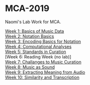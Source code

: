 # MCA-2019
Naomi's Lab Work for MCA.

[Week 1: Basics of Music Data](https://naomim298.github.io/MCA-2019/labs/week1/introfleetwoodmac.html)  
[Week 2: Notation Basics](https://naomim298.github.io/MCA-2019/labs/week2/musescore.html)  
[Week 3: Encoding Basics for Notation](https://naomim298.github.io/MCA-2019/labs/week3/veroviofile.html)  
[Week 4: Computational Analyses](https://naomim298.github.io/MCA-2019/labs/week4/basicanalytics.html)  
[Week 5: Standards in Curation](https://naomim298.github.io/MCA-2019/labs/week5/standardsincuration.html)  
[Week 6: Reading Week (no lab)]  
[Week 7: Challanges to Music Curation](https://naomim298.github.io/MCA-2019/labs/week7/challengestomusiccuration.html)    
[Week 8: Music as Sound](https://naomim298.github.io/MCA-2019/labs/week8/musicassound.html)  
[Week 9: Extracting Meaning from Audio](https://naomim298.github.io/MCA-2019/labs/week9/extractingmeaningfromaudio.html)  
[Week 10: Similarity and Transcription](https://naomim298.github.io/MCA-2019/labs/week10/similarityandtranscription.html)  
